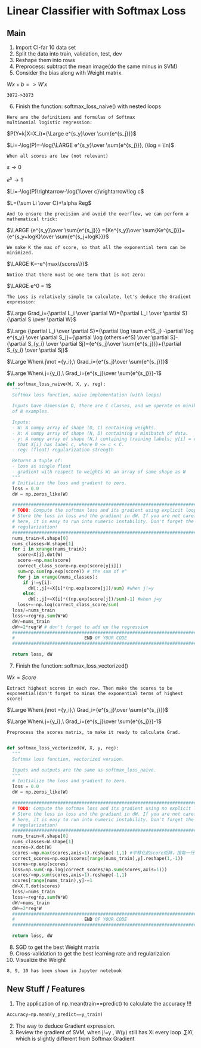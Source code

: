 # Linear Classifier with Softmax Loss
## Main
1. Import CI-far 10 data set
2. Split the data into train, validation, test, dev
3. Reshape them into rows
4. Preprocess: subtract the mean image(do the same minus in SVM)
5. Consider the bias along with Weight matrix.
   
$Wx+b=>W'x$
```
3072->3073
```
6. Finish the function: softmax_loss_naive() with nested loops
```
Here are the definitions and formulas of Softmax
multinomial logistic regression:
```
$P(Y=k|X=X_i)={\Large e^{s_y}\over \sum{e^{s_j}}}$

$Li=-\log(P)=-\log{\LARGE e^{s_y}\over \sum{e^{s_j}}}, (\log = \ln)$
```
When all scores are low (not relevant)
```
$s\rightarrow0$

$e^s\rightarrow1$

$Li=-\log(P)\rightarrow-\log{1\over c}\rightarrow\log c$

$L={\sum Li \over C}+\alpha Reg$
```
And to ensure the precision and avoid the overflow, we can perform a mathematical trick:
```
$\LARGE {e^{s_y}\over \sum{e^{s_j}}} ={Ke^{s_y}\over \sum{Ke^{s_j}}}={e^{s_y+logK}\over \sum{e^{s_j+logK}}}$
```
We make K the max of score, so that all the exponential term can be minimized.
```
$\LARGE K=-e^{max\{scores\}}$
```
Notice that there must be one term that is not zero:
```
$\LARGE e^0 = 1$
```
The Loss is relatively simple to calculate, let's deduce the Gradient expression:
```
$\Large Grad_i={\partial L_i \over \partial W}={\partial L_i \over \partial S}{\partial S \over \partial W}$

$\Large {\partial L_i \over \partial S}={\partial \log \sum e^{S_j} -\partial \log e^{s_y} \over \partial S_j}={\partial \log (others+e^S) \over \partial S}-{\partial S_{y_i} \over \partial Sj}={e^{s_j}\over \sum{e^{s_j}}}+{\partial S_{y_i} \over \partial Sj}$

$\Large When\ j\not ={y_i},\ Grad_i={e^{s_j}\over \sum{e^{s_j}}}$ 

$\Large When\ j={y_i},\ Grad_i={e^{s_j}\over \sum{e^{s_j}}}-1$ 
```py
def softmax_loss_naive(W, X, y, reg):
  """
  Softmax loss function, naive implementation (with loops)

  Inputs have dimension D, there are C classes, and we operate on minibatches
  of N examples.

  Inputs:
  - W: A numpy array of shape (D, C) containing weights.
  - X: A numpy array of shape (N, D) containing a minibatch of data.
  - y: A numpy array of shape (N,) containing training labels; y[i] = c means
    that X[i] has label c, where 0 <= c < C.
  - reg: (float) regularization strength

  Returns a tuple of:
  - loss as single float
  - gradient with respect to weights W; an array of same shape as W
  """
  # Initialize the loss and gradient to zero.
  loss = 0.0
  dW = np.zeros_like(W)

  #############################################################################
  # TODO: Compute the softmax loss and its gradient using explicit loops.     #
  # Store the loss in loss and the gradient in dW. If you are not careful     #
  # here, it is easy to run into numeric instability. Don't forget the        #
  # regularization!                                                           #
  #############################################################################
  nums_train=X.shape[0]
  nums_classes=W.shape[1]
  for i in xrange(nums_train):
    score=X[i].dot(W)
    score-=np.max(score)
    correct_class_score=np.exp(score[y[i]])
    sum=np.sum(np.exp(score)) # the sum of e^
    for j in xrange(nums_classes):
      if j!=y[i]:
        dW[:,j]+=X[i]*(np.exp(score[j])/sum) #when j!=y
      else:
        dW[:,j]+=X[i]*((np.exp(score[j])/sum)-1) #when j=y
    loss+=-np.log(correct_class_score/sum)
  loss/=nums_train
  loss+=reg*np.sum(W*W)
  dW/=nums_train
  dW+=2*reg*W # don't forget to add up the regression
  #############################################################################
  #                          END OF YOUR CODE                                 #
  #############################################################################

  return loss, dW
```
7. Finish the function: softmax_loss_vectorized()

$Wx=Score$
```
Extract highest scores in each row. Then make the scores to be exponential(don't forget to minus the exponential terms of highest score)
```
$\Large When\ j\not ={y_i},\ Grad_i={e^{s_j}\over \sum{e^{s_j}}}$ 

$\Large When\ j={y_i},\ Grad_i={e^{s_j}\over \sum{e^{s_j}}}-1$ 
```
Preprocess the scores matrix, to make it ready to calculate Grad.
```
```py

def softmax_loss_vectorized(W, X, y, reg):
  """
  Softmax loss function, vectorized version.

  Inputs and outputs are the same as softmax_loss_naive.
  """
  # Initialize the loss and gradient to zero.
  loss = 0.0
  dW = np.zeros_like(W)

  #############################################################################
  # TODO: Compute the softmax loss and its gradient using no explicit loops.  #
  # Store the loss in loss and the gradient in dW. If you are not careful     #
  # here, it is easy to run into numeric instability. Don't forget the        #
  # regularization!                                                           #
  #############################################################################
  nums_train=X.shape[0]
  nums_classes=W.shape[1]
  scores=X.dot(W)
  scores-=np.max(scores,axis=1).reshape(-1,1) #平移化的score矩阵，按每一行最大元素进行平移
  correct_scores=np.exp(scores[range(nums_train),y].reshape(1,-1))
  scores=np.exp(scores)
  loss=np.sum(-np.log(correct_scores/np.sum(scores,axis=1)))
  scores/=np.sum(scores,axis=1).reshape(-1,1)
  scores[range(nums_train),y]-=1
  dW=X.T.dot(scores)
  loss/=nums_train
  loss+=reg*np.sum(W*W)
  dW/=nums_train
  dW+=2*reg*W
  #############################################################################
  #                          END OF YOUR CODE                                 #
  #############################################################################

  return loss, dW
```
8. SGD to get the best Weight matrix
9. Cross-validation to get the best learning rate and regularizaion
10. Visualize the Weight
```
8, 9, 10 has been shown in Jupyter notebook
```
## New Stuff / Features
1. The application of np.mean(train==predict) to calculate the accuracy !!!
```py
Accuracy=np.mean(y_predict==y_train)
```
2. The way to deduce Gradient expression.
3. Review the gradient of SVM, when j!=y , W(y) still has Xi every loop .$\sum Xi$, which is slightly different from Softmax Gradient
